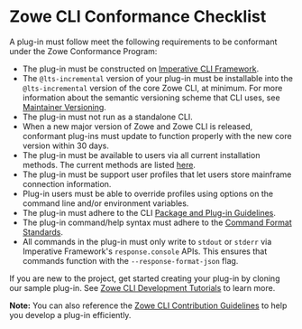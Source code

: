# Zowe CLI Conformance Checklist

A plug-in must follow meet the following requirements to be conformant under the Zowe Conformance Program:

- The plug-in must be constructed on [Imperative CLI Framework](https://github.com/zowe/imperative).
- The `@lts-incremental` version of your plug-in must be installable into the `@lts-incremental` version of the core Zowe CLI, at minimum. For more information about the semantic versioning scheme that CLI uses, see [Maintainer Versioning](https://github.com/zowe/zowe-cli/blob/master/docs/MaintainerVersioning.md).
- The plug-in must not run as a standalone CLI. 
- When a new major version of Zowe and Zowe CLI is released, conformant plug-ins must update to function properly with the new core version within 30 days.
- The plug-in must be available to users via all current installation methods. The current methods are listed [here](https://zowe.github.io/docs-site/latest/user-guide/cli-installcli.html#methods-to-install-zowe-cli).
- The plug-in must be support user profiles that let users store mainframe connection information.
- Plug-in users must be able to override profiles using options on the command line and/or environment variables.
- The plug-in must adhere to the CLI [Package and Plug-in Guidelines](https://github.com/zowe/zowe-cli/blob/master/docs/PackagesAndPluginGuidelines.md).
- The plug-in command/help syntax must adhere to the [Command Format Standards](https://github.com/zowe/zowe-cli/blob/master/docs/CommandFormatStandards.md).
- All commands in the plug-in must only write to `stdout` or `stderr` via Imperative Framework's `response.console` APIs. This ensures that commands function with the `--response-format-json` flag.

If you are new to the project, get started creating your plug-in by cloning our sample plug-in. See [Zowe CLI Development Tutorials](https://zowe.github.io/docs-site/latest/extend/extend-cli/cli-devTutorials.html#getting-started) to learn more. 

**Note:** You can also reference the [Zowe CLI Contribution Guidelines](https://github.com/zowe/zowe-cli/blob/master/CONTRIBUTING.md) to help you develop a plug-in efficiently. 

